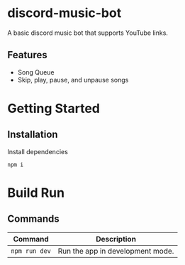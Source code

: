 # discord-music-bot
A basic discord music bot that supports YouTube links.

## Features
- Song Queue
- Skip, play, pause, and unpause songs

# Getting Started

## Installation
Install dependencies
```
npm i
```
# Build Run

## Commands

| Command         | Description                      |
| --------------- | -------------------------------- |
| `npm run dev`   | Run the app in development mode. |
